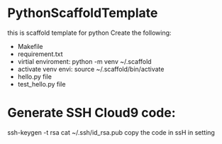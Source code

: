 # PythonScaffoldTemplate
this is scaffold template for python 
 Create the following:
 - Makefile
 - requirement.txt
 - virtial enviroment: python -m venv ~/.scaffold
 - activate venv envi: source ~/.scaffold/bin/activate
 - hello.py file
 - test_hello.py file 
 
 # Generate SSH Cloud9 code:
 ssh-keygen -t rsa
 cat ~/.ssh/id_rsa.pub
 copy the code in ssH in setting
